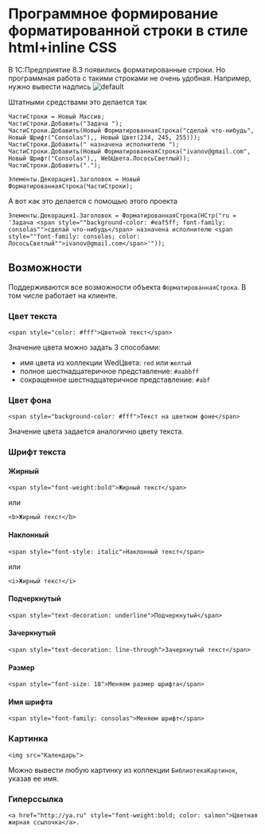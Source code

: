 # Программное формирование форматированной строки в стиле html+inline CSS

В 1С:Предприятие 8.3 появились форматированные строки. Но программная работа с такими строками не очень удобная.
Например, нужно вывести надпись
![default](https://user-images.githubusercontent.com/11818792/32966534-1bbaf32c-cbeb-11e7-81c7-c0da569a0627.jpg)

Штатными средствами это делается так
```bsl
ЧастиСтроки = Новый Массив;
ЧастиСтроки.Добавить("Задача ");
ЧастиСтроки.Добавить(Новый ФорматированнаяСтрока("сделай что-нибудь", Новый Шрифт("Consolas"),, Новый Цвет(234, 245, 255)));
ЧастиСтроки.Добавить(" назначена исполнителю ");
ЧастиСтроки.Добавить(Новый ФорматированнаяСтрока("ivanov@gmail.com", Новый Шрифт("Consolas"),, WebЦвета.ЛососьСветлый));
ЧастиСтроки.Добавить(".");
	
Элементы.Декорация1.Заголовок = Новый ФорматированнаяСтрока(ЧастиСтроки);
```

А вот как это делается с помощью этого проекта
```bsl
Элементы.Декорация1.Заголовок = ФорматированнаяСтрока(НСтр("ru = 'Задача <span style=""background-color: #eaf5ff; font-family: consolas"">сделай что-нибудь</span> назначена исполнителю <span style=""font-family: consolas; color: ЛососьСветлый"">ivanov@gmail.com</span>'"));
```

## Возможности
Поддерживаются все возможности объекта `ФорматированнаяСтрока`. В том числе работает на клиенте.

### Цвет текста
```bsl
<span style="color: #fff">Цветной текст</span>
```
Значение цвета можно задать 3 способами: 
- имя цвета из коллекции WedЦвета: `red` или `желтый`
- полное шестнадцатеричное представление: `#aabbff`
- сокращенное шестнадцатеричное представление: `#abf`

### Цвет фона
```bsl
<span style="background-color: #fff">Текст на цветном фоне</span>
```
Значение цвета задается аналогично цвету текста.

### Шрифт текста
#### Жирный
```bsl
<span style="font-weight:bold">Жирный текст</span>
```
или
```bsl
<b>Жирный текст</b>
```

#### Наклонный
```bsl
<span style="font-style: italic">Наклонный текст</span>
```
или
```bsl
<i>Жирный текст</i>
```

#### Подчеркнутый
```bsl
<span style="text-decoration: underline">Подчеркнутый</span>
```

#### Зачеркнутый
```bsl
<span style="text-decoration: line-through">Зачеркнутый текст</span>
```

#### Размер
```bsl
<span style="font-size: 18">Меняем размер шрифта</span>
```

#### Имя шрифта
```bsl
<span style="font-family: consolas">Меняем шрифт</span>
```

### Картинка
```bsl
<img src="Календарь">
```
Можно вывести любую картинку из коллекции `БиблиотекаКартинок`, указав ее имя.

### Гиперссылка
```bsl
<a href="http://ya.ru" style="font-weight:bold; color: salmon">Цветная жирная ссылочка</a>.
```
